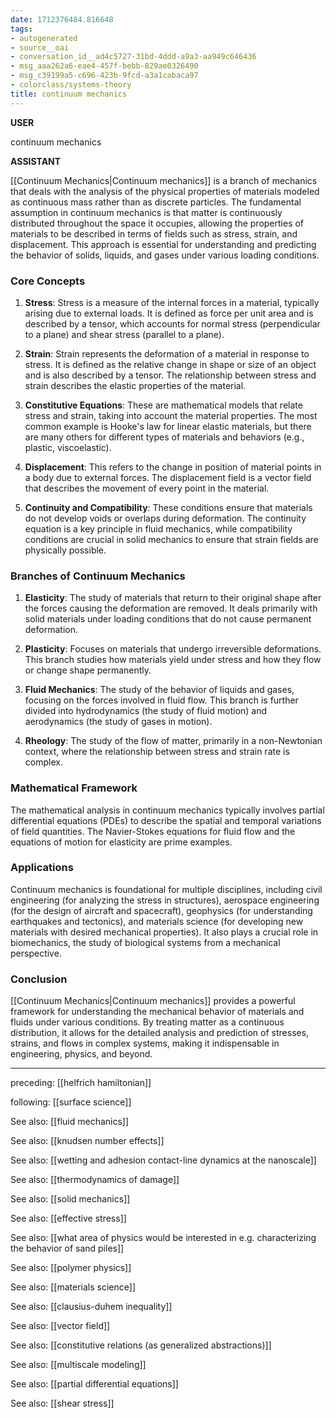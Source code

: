 ```yaml
---
date: 1712376484.816648
tags:
- autogenerated
- source__oai
- conversation_id__ad4c5727-31bd-4ddd-a9a3-aa949c646436
- msg_aaa262a6-eae4-457f-bebb-829ae0326490
- msg_c39199a5-c696-423b-9fcd-a3a1cabaca97
- colorclass/systems-theory
title: continuum mechanics
---
```


**USER**

continuum mechanics


**ASSISTANT**

[[Continuum Mechanics|Continuum mechanics]] is a branch of mechanics that deals with the analysis of the physical properties of materials modeled as continuous mass rather than as discrete particles. The fundamental assumption in continuum mechanics is that matter is continuously distributed throughout the space it occupies, allowing the properties of materials to be described in terms of fields such as stress, strain, and displacement. This approach is essential for understanding and predicting the behavior of solids, liquids, and gases under various loading conditions.

### Core Concepts

1. **Stress**: Stress is a measure of the internal forces in a material, typically arising due to external loads. It is defined as force per unit area and is described by a tensor, which accounts for normal stress (perpendicular to a plane) and shear stress (parallel to a plane).

2. **Strain**: Strain represents the deformation of a material in response to stress. It is defined as the relative change in shape or size of an object and is also described by a tensor. The relationship between stress and strain describes the elastic properties of the material.

3. **Constitutive Equations**: These are mathematical models that relate stress and strain, taking into account the material properties. The most common example is Hooke's law for linear elastic materials, but there are many others for different types of materials and behaviors (e.g., plastic, viscoelastic).

4. **Displacement**: This refers to the change in position of material points in a body due to external forces. The displacement field is a vector field that describes the movement of every point in the material.

5. **Continuity and Compatibility**: These conditions ensure that materials do not develop voids or overlaps during deformation. The continuity equation is a key principle in fluid mechanics, while compatibility conditions are crucial in solid mechanics to ensure that strain fields are physically possible.

### Branches of Continuum Mechanics

1. **Elasticity**: The study of materials that return to their original shape after the forces causing the deformation are removed. It deals primarily with solid materials under loading conditions that do not cause permanent deformation.

2. **Plasticity**: Focuses on materials that undergo irreversible deformations. This branch studies how materials yield under stress and how they flow or change shape permanently.

3. **Fluid Mechanics**: The study of the behavior of liquids and gases, focusing on the forces involved in fluid flow. This branch is further divided into hydrodynamics (the study of fluid motion) and aerodynamics (the study of gases in motion).

4. **Rheology**: The study of the flow of matter, primarily in a non-Newtonian context, where the relationship between stress and strain rate is complex.

### Mathematical Framework

The mathematical analysis in continuum mechanics typically involves partial differential equations (PDEs) to describe the spatial and temporal variations of field quantities. The Navier-Stokes equations for fluid flow and the equations of motion for elasticity are prime examples.

### Applications

Continuum mechanics is foundational for multiple disciplines, including civil engineering (for analyzing the stress in structures), aerospace engineering (for the design of aircraft and spacecraft), geophysics (for understanding earthquakes and tectonics), and materials science (for developing new materials with desired mechanical properties). It also plays a crucial role in biomechanics, the study of biological systems from a mechanical perspective.

### Conclusion

[[Continuum Mechanics|Continuum mechanics]] provides a powerful framework for understanding the mechanical behavior of materials and fluids under various conditions. By treating matter as a continuous distribution, it allows for the detailed analysis and prediction of stresses, strains, and flows in complex systems, making it indispensable in engineering, physics, and beyond.


---

preceding: [[helfrich hamiltonian]]  


following: [[surface science]]

See also: [[fluid mechanics]]


See also: [[knudsen number effects]]


See also: [[wetting and adhesion contact-line dynamics at the nanoscale]]


See also: [[thermodynamics of damage]]


See also: [[solid mechanics]]


See also: [[effective stress]]


See also: [[what area of physics would be interested in e.g. characterizing the behavior of sand piles]]


See also: [[polymer physics]]


See also: [[materials science]]


See also: [[clausius-duhem inequality]]


See also: [[vector field]]


See also: [[constitutive relations (as generalized abstractions)]]


See also: [[multiscale modeling]]


See also: [[partial differential equations]]


See also: [[shear stress]]